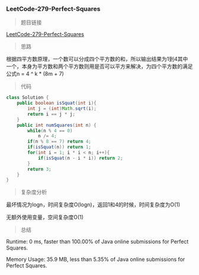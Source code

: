 ### LeetCode-279-Perfect-Squares

> 题目链接

[LeetCode-279-Perfect-Squares](https://leetcode.com/problems/perfect-squares/)

> 思路

根据四平方数原理，一个数可以分成四个平方数的和，所以输出结果为1到4其中一个，本身为平方数和两个平方数则用是否可以平方来解决，为四个平方数的满足公式n = 4 ^ k * (8m + 7)

> 代码

```java
class Solution {
    public boolean isSquat(int i){
        int j = (int)Math.sqrt(i);
        return i == j * j;
    }
    public int numSquares(int n) {
        while(n % 4 == 0)
            n /= 4;
        if(n % 8 == 7) return 4;
        if(isSquat(n)) return 1;
        for(int i = 1; i * i < n; i++){
            if(isSquat(n - i * i)) return 2;
        }
        return 3;
    }
}
```

> 复杂度分析

最坏情况为logn，时间复杂度O(logn)，返回1和4的时候，时间复杂度为O(1)

无额外使用变量，空间复杂度O(1)

> 总结

Runtime: 0 ms, faster than 100.00% of Java online submissions for Perfect Squares.

Memory Usage: 35.9 MB, less than 5.35% of Java online submissions for Perfect Squares.
